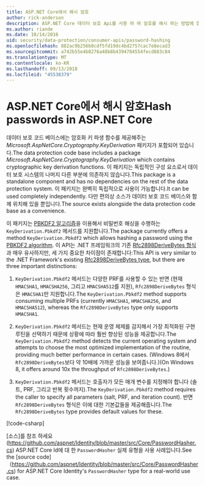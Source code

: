 ```yaml
---
title: ASP.NET Core에서 해시 암호
author: rick-anderson
description: ASP.NET Core 데이터 보호 Api를 사용 하 여 암호를 해시 하는 방법에 알아봅니다.
ms.author: riande
ms.date: 10/14/2016
uid: security/data-protection/consumer-apis/password-hashing
ms.openlocfilehash: 882ac9b256b0cdf5fd19dc4bd2757cac7e8ecad3
ms.sourcegitcommit: a742b55e4b8276a48b8b4394784554fecd883c84
ms.translationtype: MT
ms.contentlocale: ko-KR
ms.lasthandoff: 09/13/2018
ms.locfileid: "45538379"
---
```

# <a name="hash-passwords-in-aspnet-core"></a><span data-ttu-id="bbf4f-103">ASP.NET Core에서 해시 암호</span><span class="sxs-lookup"><span data-stu-id="bbf4f-103">Hash passwords in ASP.NET Core</span></span>

<span data-ttu-id="bbf4f-104">데이터 보호 코드 베이스에는 암호화 키 파생 함수를 제공해주는 *Microsoft.AspNetCore.Cryptography.KeyDerivation* 패키지가 포함되어 있습니다.</span><span class="sxs-lookup"><span data-stu-id="bbf4f-104">The data protection code base includes a package *Microsoft.AspNetCore.Cryptography.KeyDerivation* which contains cryptographic key derivation functions.</span></span> <span data-ttu-id="bbf4f-105">이 패키지는 독립적인 구성 요소로서 데이터 보호 시스템의 나머지 다른 부분에 의존하지 않습니다.</span><span class="sxs-lookup"><span data-stu-id="bbf4f-105">This package is a standalone component and has no dependencies on the rest of the data protection system.</span></span> <span data-ttu-id="bbf4f-106">이 패키지는 완벽히 독립적으로 사용이 가능합니다.</span><span class="sxs-lookup"><span data-stu-id="bbf4f-106">It can be used completely independently.</span></span> <span data-ttu-id="bbf4f-107">다만 편의상 소스가 데이터 보호 코드 베이스와 함께 위치해 있을 뿐입니다.</span><span class="sxs-lookup"><span data-stu-id="bbf4f-107">The source exists alongside the data protection code base as a convenience.</span></span>

<span data-ttu-id="bbf4f-108">이 패키지는 [PBKDF2 알고리즘](https://tools.ietf.org/html/rfc2898#section-5.2)을 이용해서 비밀번호 해싱을 수행하는 `KeyDerivation.Pbkdf2` 메서드를 지원합니다.</span><span class="sxs-lookup"><span data-stu-id="bbf4f-108">The package currently offers a method `KeyDerivation.Pbkdf2` which allows hashing a password using the [PBKDF2 algorithm](https://tools.ietf.org/html/rfc2898#section-5.2).</span></span> <span data-ttu-id="bbf4f-109">이 API는 .NET 프레임워크의 기존 [Rfc2898DeriveBytes 형식](/dotnet/api/system.security.cryptography.rfc2898derivebytes)과 매우 유사하지만, 세 가지 중요한 차이점이 존재합니다:</span><span class="sxs-lookup"><span data-stu-id="bbf4f-109">This API is very similar to the .NET Framework's existing [Rfc2898DeriveBytes type](/dotnet/api/system.security.cryptography.rfc2898derivebytes), but there are three important distinctions:</span></span>

1. <span data-ttu-id="bbf4f-110">`KeyDerivation.Pbkdf2` 메서드는 다양한 PRF를 사용할 수 있는 반면 (현재 `HMACSHA1`, `HMACSHA256`, 그리고 `HMACSHA512`를 지원), `Rfc2898DeriveBytes` 형식은 `HMACSHA1`만 지원합니다.</span><span class="sxs-lookup"><span data-stu-id="bbf4f-110">The `KeyDerivation.Pbkdf2` method supports consuming multiple PRFs (currently `HMACSHA1`, `HMACSHA256`, and `HMACSHA512`), whereas the `Rfc2898DeriveBytes` type only supports `HMACSHA1`.</span></span>

2. <span data-ttu-id="bbf4f-111">`KeyDerivation.Pbkdf2` 메서드는 현재 운영 체제를 감지해서 가장 최적화된 구현 루틴을 선택하기 때문에 상황에 따라 훨씬 향상된 성능을 제공합니다.</span><span class="sxs-lookup"><span data-stu-id="bbf4f-111">The `KeyDerivation.Pbkdf2` method detects the current operating system and attempts to choose the most optimized implementation of the routine, providing much better performance in certain cases.</span></span> <span data-ttu-id="bbf4f-112">(Windows 8에서 `Rfc2898DeriveBytes`보다 약 10배에 가까운 성능을 보여줍니다.)</span><span class="sxs-lookup"><span data-stu-id="bbf4f-112">(On Windows 8, it offers around 10x the throughput of `Rfc2898DeriveBytes`.)</span></span>

3. <span data-ttu-id="bbf4f-113">`KeyDerivation.Pbkdf2` 메서드는 호출자가 모든 매개 변수를 지정해야 합니다 (솔트, PRF, 그리고 반복 횟수까지).</span><span class="sxs-lookup"><span data-stu-id="bbf4f-113">The `KeyDerivation.Pbkdf2` method requires the caller to specify all parameters (salt, PRF, and iteration count).</span></span> <span data-ttu-id="bbf4f-114">반면 `Rfc2898DeriveBytes` 형식은 이에 대한 기본값들을 제공해줍니다.</span><span class="sxs-lookup"><span data-stu-id="bbf4f-114">The `Rfc2898DeriveBytes` type provides default values for these.</span></span>

[!code-csharp[](password-hashing/samples/passwordhasher.cs)]

<span data-ttu-id="bbf4f-115">[소스]를 참조 하세요 (https://github.com/aspnet/Identity/blob/master/src/Core/PasswordHasher.cs) ASP.NET Core Id에 대 한 `PasswordHasher` 실제 유형을 사용 사례입니다.</span><span class="sxs-lookup"><span data-stu-id="bbf4f-115">See the [source code]（https://github.com/aspnet/Identity/blob/master/src/Core/PasswordHasher.cs) for ASP.NET Core Identity's `PasswordHasher` type for a real-world use case.</span></span>
